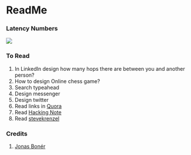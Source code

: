 # ReadMe

### Latency Numbers

![](http://i.imgur.com/k0t1e.png)

### To Read

1. In LinkedIn design how many hops there are between you and another person?
2. How to design Online chess game?
3. Search typeahead
4. Design messenger
5. Design twitter
6. Read links in [Quora](https://www.quora.com/How-do-I-prepare-to-answer-design-questions-in-a-technical-interview)
7. Read [Hacking Note](https://www.hackingnote.com/en/interview/system-design-interview-questions/)
8. Read [stevekrenzel](http://stevekrenzel.com/)


### Credits

1. [Jonas Bonér](https://gist.github.com/jboner/2841832)